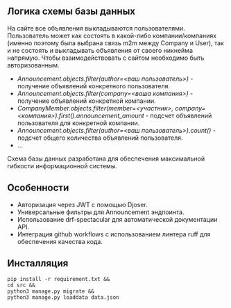 ## Логика схемы базы данных

На сайте все объявления выкладываются пользователями. Пользователь может как состоять в какой-либо компании/компаниях
(именно поэтому была выбрана связь m2m между Company и User), так и не состоять и выкладывать объявления 
от своего никнейма напрямую. Чтобы взаимодействовать с сайтом необходимо быть авторизованным.

- _Announcement.objects.filter(author=<ваш пользователь>)_ - получение объявлений конкретного пользователя.
- _Announcement.objects.filter(company=<ваша компания>)_ - получение объявлений конкретной компании.
- _CompanyMember.objects.filter(member=<участник>, company=<компания>).first().announcement_amount_ - подсчет объявлений пользователя для конкретной компании.
- _Announcement.objects.filter(author=<ваш пользователь>).count()_ - подсчет общего количества объявлений пользователя.
- ...

Схема базы данных разработана для обеспечения максимальной гибкости информационной системы.

## Особенности

- Авторизация через JWT с помощью Djoser.
- Универсальные фильтры для Announcement эндпоинта.
- Использование drf-spectacular для автоматической документации API.
- Интеграция github workflows с использованием линтера ruff для обеспечения качества кода.

## Инсталляция

```shell
pip install -r requirement.txt &&
cd src &&
python3 manage.py migrate &&
python3 manage.py loaddata data.json
```